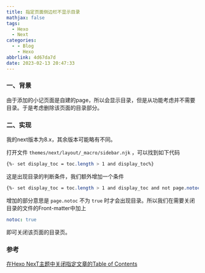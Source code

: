 ```yaml
---
title: 指定页面侧边栏不显示目录
mathjax: false
tags:
  - Hexo
  - Next
categories:
  - - Blog
    - Hexo
abbrlink: 4d67da7d
date: 2023-02-13 20:47:33
---
```


### 一、背景

由于添加的小记页面是自建的page，所以会显示目录，但是从功能考虑并不需要目录。于是考虑删除该页面的目录部分。

<!--more-->

### 二、实现

我的next版本为8.x，其余版本可能略有不同。

打开文件 `themes/next/layout/_macro/sidebar.njk` ，可以找到如下代码

```css
{%- set display_toc = toc.length > 1 and display_toc%}
```

这是出现目录的判断条件，我们额外增加一个条件

```css
{%- set display_toc = toc.length > 1 and display_toc and not page.notoc%}
```

增加的部分意思是 `page.notoc` 不为 `true` 时才会出现目录。所以我们在需要关闭目录的文件的Front-matter中加上

```yaml
notoc: true
```

即可关闭该页面的目录页。

### 参考

[在Hexo NexT主题中关闭指定文章的Table of Contents](https://blog.csdn.net/qq_44766883/article/details/113478757)